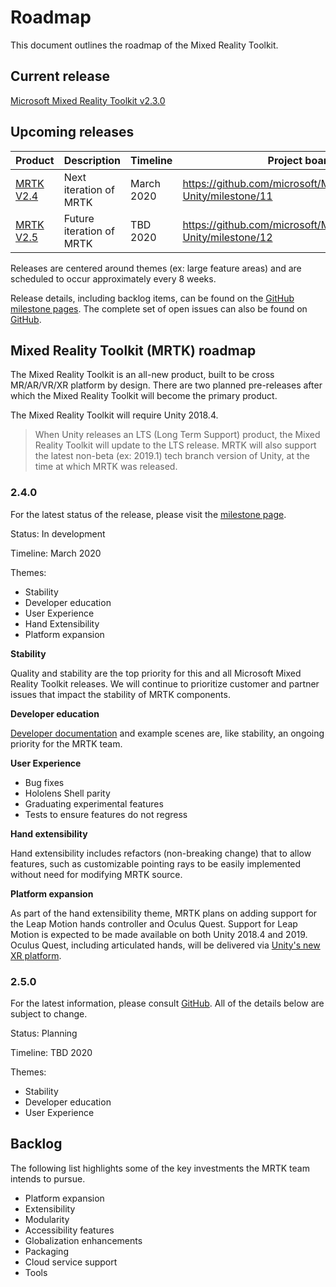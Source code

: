 # Roadmap

This document outlines the roadmap of the Mixed Reality Toolkit.

## Current release

[Microsoft Mixed Reality Toolkit v2.3.0](https://github.com/Microsoft/MixedRealityToolkit-Unity/releases/tag/v2.3.0)

## Upcoming releases

| Product | Description | Timeline | Project board |
| --- | --- | --- | --- |
| [MRTK V2.4](#240) | Next iteration of MRTK | March 2020 | https://github.com/microsoft/MixedRealityToolkit-Unity/milestone/11 |
| [MRTK V2.5](#250) | Future iteration of MRTK | TBD 2020 | https://github.com/microsoft/MixedRealityToolkit-Unity/milestone/12 |

Releases are centered around themes (ex: large feature areas) and are scheduled to occur approximately every 8 weeks.


Release details, including backlog items, can be found on the [GitHub milestone pages](https://github.com/Microsoft/MixedRealityToolkit-Unity/milestones). The complete set of open issues can also be found on [GitHub](https://github.com/microsoft/MixedRealityToolkit-Unity/issues).

## Mixed Reality Toolkit (MRTK) roadmap

The Mixed Reality Toolkit is an all-new product, built to be cross MR/AR/VR/XR platform by design. There are two planned pre-releases after which the Mixed Reality Toolkit will become the primary product.

The Mixed Reality Toolkit will require Unity 2018.4.

> When Unity releases an LTS (Long Term Support) product, the Mixed Reality Toolkit will update to the LTS release. MRTK will also support the latest non-beta (ex: 2019.1) tech branch version of Unity, at the time at which MRTK was released.

### 2.4.0

For the latest status of the release, please visit the [milestone page]( https://github.com/microsoft/MixedRealityToolkit-Unity/milestone/11).

Status: In development

Timeline: March 2020

Themes:

- Stability
- Developer education
- User Experience
- Hand Extensibility
- Platform expansion

**Stability**

Quality and stability are the top priority for this and all Microsoft Mixed Reality Toolkit releases. We will continue to prioritize customer and partner issues that impact the stability of MRTK components.

**Developer education**

[Developer documentation](https://microsoft.github.io/MixedRealityToolkit-Unity) and example scenes are, like stability, an ongoing priority for the MRTK team.

**User Experience**

- Bug fixes
- Hololens Shell parity
- Graduating experimental features
- Tests to ensure features do not regress

**Hand extensibility**

Hand extensibility includes refactors (non-breaking change) that to allow features, such as customizable pointing rays to be easily implemented without need for
modifying MRTK source.

**Platform expansion**

As part of the hand extensibility theme, MRTK plans on adding support for the Leap Motion hands controller and Oculus Quest. Support for Leap Motion is expected to be made available on both Unity 2018.4 and 2019. Oculus Quest, including articulated hands, will be delivered via [Unity's new XR platform](https://blogs.unity3d.com/2020/01/24/unity-xr-platform-updates/).

### 2.5.0

For the latest information, please consult [GitHub](https://github.com/microsoft/MixedRealityToolkit-Unity/milestone/12). All of the details below are subject to change.

Status: Planning

Timeline: TBD 2020

Themes:

- Stability
- Developer education
- User Experience

## Backlog

The following list highlights some of the key investments the MRTK team intends to pursue.

- Platform expansion
- Extensibility
- Modularity
- Accessibility features
- Globalization enhancements
- Packaging
- Cloud service support
- Tools
